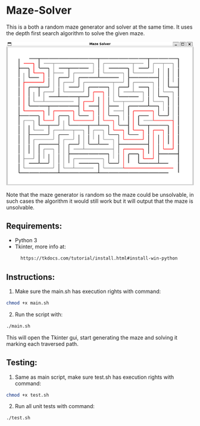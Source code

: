 # Maze-Solver

This is a both a random maze generator and solver at the same time. It uses the depth first search algorithm to solve the given maze. 

![Screenshot of the application](assets/screenshot.png)

Note that the maze generator is random so the maze could be unsolvable, in such cases the algorithm it would still work but it will output that the maze is unsolvable.

## Requirements:

- Python 3
- Tkinter, more info at:
  ```bash
    https://tkdocs.com/tutorial/install.html#install-win-python
  ```


## Instructions:

1. Make sure the main.sh has execution rights with command:
```bash
chmod +x main.sh
```

2. Run the script with:
```bash
./main.sh
```
  This will open the Tkinter gui, start generating the maze and solving it marking each traversed path.

## Testing:

1. Same as main script, make sure test.sh has execution rights with command:
```bash
chmod +x test.sh
```

2. Run all unit tests with command:

```bash
./test.sh
```